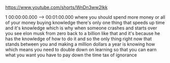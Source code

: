 https://www.youtube.com/shorts/WnDn3ww2Ikk

1 00:00:00.000 --\> 00:01:00.000 where you should spend more money or
all of your money buying knowledge there's only one thing that speeds up
time and it's knowledge which is why when someone crashes and starts
over you see elon musk from zero back to a billion like that and it's
because he has the knowledge of how to do it and so the only thing right
now that stands between you and making a million dollars a year is
knowing how which means you need to double down on learning so that you
can earn what you want you have to pay down the time tax of ignorance
